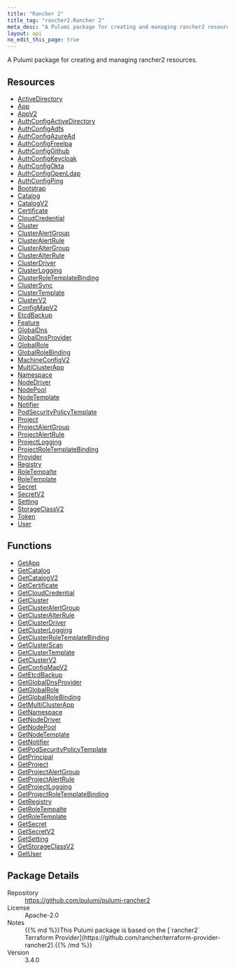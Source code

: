 ```yaml
---
title: "Rancher 2"
title_tag: "rancher2.Rancher 2"
meta_desc: "A Pulumi package for creating and managing rancher2 resources."
layout: api
no_edit_this_page: true
---
```


<!-- WARNING: this file was generated by Pulumi Docs Generator. -->
<!-- Do not edit by hand unless you're certain you know what you are doing! -->

A Pulumi package for creating and managing rancher2 resources.

<h2 id="resources">Resources</h2>
<ul class="api">
    <li><a href="activedirectory" title="ActiveDirectory"><span class="api-symbol api-symbol--resource"></span>ActiveDirectory</a></li>
    <li><a href="app" title="App"><span class="api-symbol api-symbol--resource"></span>App</a></li>
    <li><a href="appv2" title="AppV2"><span class="api-symbol api-symbol--resource"></span>AppV2</a></li>
    <li><a href="authconfigactivedirectory" title="AuthConfigActiveDirectory"><span class="api-symbol api-symbol--resource"></span>AuthConfigActiveDirectory</a></li>
    <li><a href="authconfigadfs" title="AuthConfigAdfs"><span class="api-symbol api-symbol--resource"></span>AuthConfigAdfs</a></li>
    <li><a href="authconfigazuread" title="AuthConfigAzureAd"><span class="api-symbol api-symbol--resource"></span>AuthConfigAzureAd</a></li>
    <li><a href="authconfigfreeipa" title="AuthConfigFreeIpa"><span class="api-symbol api-symbol--resource"></span>AuthConfigFreeIpa</a></li>
    <li><a href="authconfiggithub" title="AuthConfigGithub"><span class="api-symbol api-symbol--resource"></span>AuthConfigGithub</a></li>
    <li><a href="authconfigkeycloak" title="AuthConfigKeycloak"><span class="api-symbol api-symbol--resource"></span>AuthConfigKeycloak</a></li>
    <li><a href="authconfigokta" title="AuthConfigOkta"><span class="api-symbol api-symbol--resource"></span>AuthConfigOkta</a></li>
    <li><a href="authconfigopenldap" title="AuthConfigOpenLdap"><span class="api-symbol api-symbol--resource"></span>AuthConfigOpenLdap</a></li>
    <li><a href="authconfigping" title="AuthConfigPing"><span class="api-symbol api-symbol--resource"></span>AuthConfigPing</a></li>
    <li><a href="bootstrap" title="Bootstrap"><span class="api-symbol api-symbol--resource"></span>Bootstrap</a></li>
    <li><a href="catalog" title="Catalog"><span class="api-symbol api-symbol--resource"></span>Catalog</a></li>
    <li><a href="catalogv2" title="CatalogV2"><span class="api-symbol api-symbol--resource"></span>CatalogV2</a></li>
    <li><a href="certificate" title="Certificate"><span class="api-symbol api-symbol--resource"></span>Certificate</a></li>
    <li><a href="cloudcredential" title="CloudCredential"><span class="api-symbol api-symbol--resource"></span>CloudCredential</a></li>
    <li><a href="cluster" title="Cluster"><span class="api-symbol api-symbol--resource"></span>Cluster</a></li>
    <li><a href="clusteralertgroup" title="ClusterAlertGroup"><span class="api-symbol api-symbol--resource"></span>ClusterAlertGroup</a></li>
    <li><a href="clusteralertrule" title="ClusterAlertRule"><span class="api-symbol api-symbol--resource"></span>ClusterAlertRule</a></li>
    <li><a href="clusteraltergroup" title="ClusterAlterGroup"><span class="api-symbol api-symbol--resource"></span>ClusterAlterGroup</a></li>
    <li><a href="clusteralterrule" title="ClusterAlterRule"><span class="api-symbol api-symbol--resource"></span>ClusterAlterRule</a></li>
    <li><a href="clusterdriver" title="ClusterDriver"><span class="api-symbol api-symbol--resource"></span>ClusterDriver</a></li>
    <li><a href="clusterlogging" title="ClusterLogging"><span class="api-symbol api-symbol--resource"></span>ClusterLogging</a></li>
    <li><a href="clusterroletemplatebinding" title="ClusterRoleTemplateBinding"><span class="api-symbol api-symbol--resource"></span>ClusterRoleTemplateBinding</a></li>
    <li><a href="clustersync" title="ClusterSync"><span class="api-symbol api-symbol--resource"></span>ClusterSync</a></li>
    <li><a href="clustertemplate" title="ClusterTemplate"><span class="api-symbol api-symbol--resource"></span>ClusterTemplate</a></li>
    <li><a href="clusterv2" title="ClusterV2"><span class="api-symbol api-symbol--resource"></span>ClusterV2</a></li>
    <li><a href="configmapv2" title="ConfigMapV2"><span class="api-symbol api-symbol--resource"></span>ConfigMapV2</a></li>
    <li><a href="etcdbackup" title="EtcdBackup"><span class="api-symbol api-symbol--resource"></span>EtcdBackup</a></li>
    <li><a href="feature" title="Feature"><span class="api-symbol api-symbol--resource"></span>Feature</a></li>
    <li><a href="globaldns" title="GlobalDns"><span class="api-symbol api-symbol--resource"></span>GlobalDns</a></li>
    <li><a href="globaldnsprovider" title="GlobalDnsProvider"><span class="api-symbol api-symbol--resource"></span>GlobalDnsProvider</a></li>
    <li><a href="globalrole" title="GlobalRole"><span class="api-symbol api-symbol--resource"></span>GlobalRole</a></li>
    <li><a href="globalrolebinding" title="GlobalRoleBinding"><span class="api-symbol api-symbol--resource"></span>GlobalRoleBinding</a></li>
    <li><a href="machineconfigv2" title="MachineConfigV2"><span class="api-symbol api-symbol--resource"></span>MachineConfigV2</a></li>
    <li><a href="multiclusterapp" title="MultiClusterApp"><span class="api-symbol api-symbol--resource"></span>MultiClusterApp</a></li>
    <li><a href="namespace" title="Namespace"><span class="api-symbol api-symbol--resource"></span>Namespace</a></li>
    <li><a href="nodedriver" title="NodeDriver"><span class="api-symbol api-symbol--resource"></span>NodeDriver</a></li>
    <li><a href="nodepool" title="NodePool"><span class="api-symbol api-symbol--resource"></span>NodePool</a></li>
    <li><a href="nodetemplate" title="NodeTemplate"><span class="api-symbol api-symbol--resource"></span>NodeTemplate</a></li>
    <li><a href="notifier" title="Notifier"><span class="api-symbol api-symbol--resource"></span>Notifier</a></li>
    <li><a href="podsecuritypolicytemplate" title="PodSecurityPolicyTemplate"><span class="api-symbol api-symbol--resource"></span>PodSecurityPolicyTemplate</a></li>
    <li><a href="project" title="Project"><span class="api-symbol api-symbol--resource"></span>Project</a></li>
    <li><a href="projectalertgroup" title="ProjectAlertGroup"><span class="api-symbol api-symbol--resource"></span>ProjectAlertGroup</a></li>
    <li><a href="projectalertrule" title="ProjectAlertRule"><span class="api-symbol api-symbol--resource"></span>ProjectAlertRule</a></li>
    <li><a href="projectlogging" title="ProjectLogging"><span class="api-symbol api-symbol--resource"></span>ProjectLogging</a></li>
    <li><a href="projectroletemplatebinding" title="ProjectRoleTemplateBinding"><span class="api-symbol api-symbol--resource"></span>ProjectRoleTemplateBinding</a></li>
    <li><a href="provider" title="Provider"><span class="api-symbol api-symbol--resource"></span>Provider</a></li>
    <li><a href="registry" title="Registry"><span class="api-symbol api-symbol--resource"></span>Registry</a></li>
    <li><a href="roletempalte" title="RoleTempalte"><span class="api-symbol api-symbol--resource"></span>RoleTempalte</a></li>
    <li><a href="roletemplate" title="RoleTemplate"><span class="api-symbol api-symbol--resource"></span>RoleTemplate</a></li>
    <li><a href="secret" title="Secret"><span class="api-symbol api-symbol--resource"></span>Secret</a></li>
    <li><a href="secretv2" title="SecretV2"><span class="api-symbol api-symbol--resource"></span>SecretV2</a></li>
    <li><a href="setting" title="Setting"><span class="api-symbol api-symbol--resource"></span>Setting</a></li>
    <li><a href="storageclassv2" title="StorageClassV2"><span class="api-symbol api-symbol--resource"></span>StorageClassV2</a></li>
    <li><a href="token" title="Token"><span class="api-symbol api-symbol--resource"></span>Token</a></li>
    <li><a href="user" title="User"><span class="api-symbol api-symbol--resource"></span>User</a></li>
</ul>

<h2 id="functions">Functions</h2>
<ul class="api">
    <li><a href="getapp" title="GetApp"><span class="api-symbol api-symbol--function"></span>GetApp</a></li>
    <li><a href="getcatalog" title="GetCatalog"><span class="api-symbol api-symbol--function"></span>GetCatalog</a></li>
    <li><a href="getcatalogv2" title="GetCatalogV2"><span class="api-symbol api-symbol--function"></span>GetCatalogV2</a></li>
    <li><a href="getcertificate" title="GetCertificate"><span class="api-symbol api-symbol--function"></span>GetCertificate</a></li>
    <li><a href="getcloudcredential" title="GetCloudCredential"><span class="api-symbol api-symbol--function"></span>GetCloudCredential</a></li>
    <li><a href="getcluster" title="GetCluster"><span class="api-symbol api-symbol--function"></span>GetCluster</a></li>
    <li><a href="getclusteralertgroup" title="GetClusterAlertGroup"><span class="api-symbol api-symbol--function"></span>GetClusterAlertGroup</a></li>
    <li><a href="getclusteralterrule" title="GetClusterAlterRule"><span class="api-symbol api-symbol--function"></span>GetClusterAlterRule</a></li>
    <li><a href="getclusterdriver" title="GetClusterDriver"><span class="api-symbol api-symbol--function"></span>GetClusterDriver</a></li>
    <li><a href="getclusterlogging" title="GetClusterLogging"><span class="api-symbol api-symbol--function"></span>GetClusterLogging</a></li>
    <li><a href="getclusterroletemplatebinding" title="GetClusterRoleTemplateBinding"><span class="api-symbol api-symbol--function"></span>GetClusterRoleTemplateBinding</a></li>
    <li><a href="getclusterscan" title="GetClusterScan"><span class="api-symbol api-symbol--function"></span>GetClusterScan</a></li>
    <li><a href="getclustertemplate" title="GetClusterTemplate"><span class="api-symbol api-symbol--function"></span>GetClusterTemplate</a></li>
    <li><a href="getclusterv2" title="GetClusterV2"><span class="api-symbol api-symbol--function"></span>GetClusterV2</a></li>
    <li><a href="getconfigmapv2" title="GetConfigMapV2"><span class="api-symbol api-symbol--function"></span>GetConfigMapV2</a></li>
    <li><a href="getetcdbackup" title="GetEtcdBackup"><span class="api-symbol api-symbol--function"></span>GetEtcdBackup</a></li>
    <li><a href="getglobaldnsprovider" title="GetGlobalDnsProvider"><span class="api-symbol api-symbol--function"></span>GetGlobalDnsProvider</a></li>
    <li><a href="getglobalrole" title="GetGlobalRole"><span class="api-symbol api-symbol--function"></span>GetGlobalRole</a></li>
    <li><a href="getglobalrolebinding" title="GetGlobalRoleBinding"><span class="api-symbol api-symbol--function"></span>GetGlobalRoleBinding</a></li>
    <li><a href="getmulticlusterapp" title="GetMultiClusterApp"><span class="api-symbol api-symbol--function"></span>GetMultiClusterApp</a></li>
    <li><a href="getnamespace" title="GetNamespace"><span class="api-symbol api-symbol--function"></span>GetNamespace</a></li>
    <li><a href="getnodedriver" title="GetNodeDriver"><span class="api-symbol api-symbol--function"></span>GetNodeDriver</a></li>
    <li><a href="getnodepool" title="GetNodePool"><span class="api-symbol api-symbol--function"></span>GetNodePool</a></li>
    <li><a href="getnodetemplate" title="GetNodeTemplate"><span class="api-symbol api-symbol--function"></span>GetNodeTemplate</a></li>
    <li><a href="getnotifier" title="GetNotifier"><span class="api-symbol api-symbol--function"></span>GetNotifier</a></li>
    <li><a href="getpodsecuritypolicytemplate" title="GetPodSecurityPolicyTemplate"><span class="api-symbol api-symbol--function"></span>GetPodSecurityPolicyTemplate</a></li>
    <li><a href="getprincipal" title="GetPrincipal"><span class="api-symbol api-symbol--function"></span>GetPrincipal</a></li>
    <li><a href="getproject" title="GetProject"><span class="api-symbol api-symbol--function"></span>GetProject</a></li>
    <li><a href="getprojectalertgroup" title="GetProjectAlertGroup"><span class="api-symbol api-symbol--function"></span>GetProjectAlertGroup</a></li>
    <li><a href="getprojectalertrule" title="GetProjectAlertRule"><span class="api-symbol api-symbol--function"></span>GetProjectAlertRule</a></li>
    <li><a href="getprojectlogging" title="GetProjectLogging"><span class="api-symbol api-symbol--function"></span>GetProjectLogging</a></li>
    <li><a href="getprojectroletemplatebinding" title="GetProjectRoleTemplateBinding"><span class="api-symbol api-symbol--function"></span>GetProjectRoleTemplateBinding</a></li>
    <li><a href="getregistry" title="GetRegistry"><span class="api-symbol api-symbol--function"></span>GetRegistry</a></li>
    <li><a href="getroletempalte" title="GetRoleTempalte"><span class="api-symbol api-symbol--function"></span>GetRoleTempalte</a></li>
    <li><a href="getroletemplate" title="GetRoleTemplate"><span class="api-symbol api-symbol--function"></span>GetRoleTemplate</a></li>
    <li><a href="getsecret" title="GetSecret"><span class="api-symbol api-symbol--function"></span>GetSecret</a></li>
    <li><a href="getsecretv2" title="GetSecretV2"><span class="api-symbol api-symbol--function"></span>GetSecretV2</a></li>
    <li><a href="getsetting" title="GetSetting"><span class="api-symbol api-symbol--function"></span>GetSetting</a></li>
    <li><a href="getstorageclassv2" title="GetStorageClassV2"><span class="api-symbol api-symbol--function"></span>GetStorageClassV2</a></li>
    <li><a href="getuser" title="GetUser"><span class="api-symbol api-symbol--function"></span>GetUser</a></li>
</ul>

<h2 id="package-details">Package Details</h2>
<dl class="package-details">
	<dt>Repository</dt>
	<dd><a href="https://github.com/pulumi/pulumi-rancher2">https://github.com/pulumi/pulumi-rancher2</a></dd>
	<dt>License</dt>
	<dd>Apache-2.0</dd>
	<dt>Notes</dt>
	<dd>{{% md %}}This Pulumi package is based on the [`rancher2` Terraform Provider](https://github.com/rancher/terraform-provider-rancher2).{{% /md %}}</dd>
	<dt>Version</dt>
	<dd>3.4.0</dd>
</dl>

